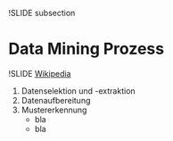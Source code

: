 !SLIDE subsection
# Data Mining Prozess #

!SLIDE
<a href="http://de.wikipedia.org/wiki/Data_Mining#Kommunikation">Wikipedia</a>

1. Datenselektion und -extraktion
1. Datenaufbereitung
1. Mustererkennung
	* bla
	* bla